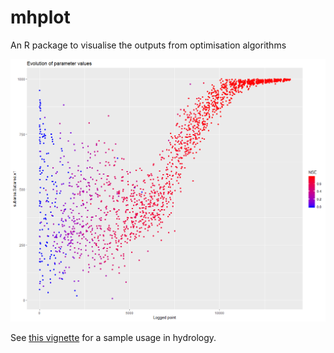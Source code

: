 # mhplot

An R package to visualise the outputs from optimisation algorithms

![dotty plot](./img/param_plot.png "dotty plot")

See [this vignette](https://github.com/csiro-hydroinformatics/streamflow-forecasting-tools-onboard/blob/master/doc/vignettes/getting_started/getting_started.md) for a sample usage in hydrology.
